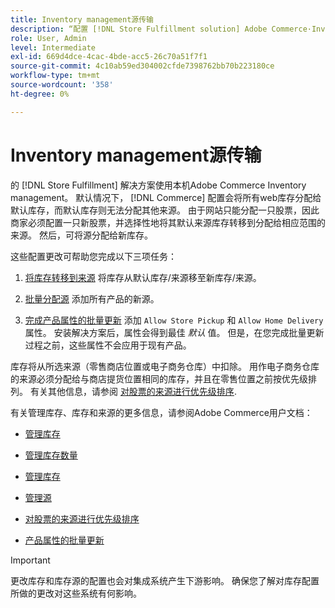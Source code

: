 ```yaml
---
title: Inventory management源传输
description: “配置 [!DNL Store Fulfillment solution] Adobe Commerce·Inventory management。 设置新库存并从默认库存中转移库存，以便您将其分配给配置为启用“商店完成”解决方案所需的“商店提货”功能的来源。
role: User, Admin
level: Intermediate
exl-id: 669d4dce-4cac-4bde-acc5-26c70a51f7f1
source-git-commit: 4c10ab59ed304002cfde7398762bb70b223180ce
workflow-type: tm+mt
source-wordcount: '358'
ht-degree: 0%

---
```



# Inventory management源传输

的 [!DNL Store Fulfillment] 解决方案使用本机Adobe Commerce Inventory management。 默认情况下， [!DNL Commerce] 配置会将所有web库存分配给默认库存，而默认库存则无法分配其他来源。 由于网站只能分配一只股票，因此商家必须配置一只新股票，并选择性地将其默认来源库存转移到分配给相应范围的来源。 然后，可将源分配给新库存。

这些配置更改可帮助您完成以下三项任务：

1. [将库存转移到来源](https://docs.magento.com/user-guide/catalog/inventory-bulk-transfer-inventory.html) 将库存从默认库存/来源移至新库存/来源。

1. [批量分配源](https://docs.magento.com/user-guide/catalog/inventory-bulk-assign-sources.html) 添加所有产品的新源。

1. [完成产品属性的批量更新](https://docs.magento.com/user-guide/stores/bulk-product-attribute-update.html) 添加 `Allow Store Pickup` 和 `Allow Home Delivery` 属性。 安装解决方案后，属性会得到最佳 *默认* 值。 但是，在您完成批量更新过程之前，这些属性不会应用于现有产品。

库存将从所选来源（零售商店位置或电子商务仓库）中扣除。 用作电子商务仓库的来源必须分配给与商店提货位置相同的库存，并且在零售位置之前按优先级排列。 有关其他信息，请参阅 [对股票的来源进行优先级排序](https://docs.magento.com/user-guide/catalog/inventory-stock-priority.html).

有关管理库存、库存和来源的更多信息，请参阅Adobe Commerce用户文档：

- [管理库存](https://docs.magento.com/user-guide/catalog/inventory-management.html)

- [管理库存数量](https://docs.magento.com/user-guide/catalog/inventory-manage-inventory-quantities.html)

- [管理库存](https://docs.magento.com/user-guide/catalog/inventory-stock.html)

- [管理源](https://docs.magento.com/user-guide/catalog/inventory-sources.html)

- [对股票的来源进行优先级排序](https://docs.magento.com/user-guide/catalog/inventory-stock-priority.html)

- [产品属性的批量更新](https://docs.magento.com/user-guide/stores/bulk-product-attribute-update.html)


>[!IMPORTANT]
>
>更改库存和库存源的配置也会对集成系统产生下游影响。 确保您了解对库存配置所做的更改对这些系统有何影响。
